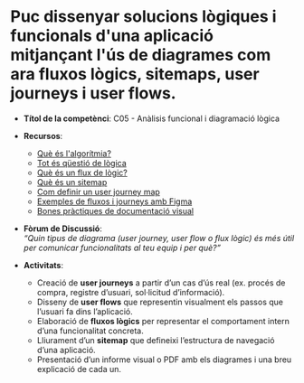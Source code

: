 # Puc dissenyar solucions lògiques i funcionals d'una aplicació mitjançant l'ús de diagrames com ara fluxos lògics, sitemaps, user journeys i user flows.

- **Títol de la competènci**: C05 - Anàlisis funcional i diagramació lògica  
- **Recursos**:  
  - [Què és l'algorítmia?](https://www.ionos.es/digitalguide/online-marketing/analisis-web/que-es-un-algoritmo/)  
  - [Tot és qüestió de lògica](https://www.youtube.com/watch?v=ajkglMnByFM)  
  - [Què és un flux de lògic?](https://www.lucidchart.com/pages/es/que-es-un-diagrama-de-flujo)  
  - [Què és un sitemap](https://miro.com/es/diagrama/que-es-sitemap/)  
  - [Com definir un user journey map](https://www.coursera.org/mx/articles/creating-user-journey-maps-a-guide)   
  - [Exemples de fluxos i journeys amb Figma](https://www.figma.com/community/file/1129569920411169134/user-flow-template-wireframe-flow)  
  - [Bones pràctiques de documentació visual](https://xd.adobe.com/ideas/process/wireframing/guide-user-flow-diagrams/)  

- **Fòrum de Discussió**:  
  *“Quin tipus de diagrama (user journey, user flow o flux lògic) és més útil per comunicar funcionalitats al teu equip i per què?”*

- **Activitats**:  
  - Creació de **user journeys** a partir d’un cas d’ús real (ex. procés de compra, registre d’usuari, sol·licitud d’informació).  
  - Disseny de **user flows** que representin visualment els passos que l’usuari fa dins l’aplicació.  
  - Elaboració de **fluxos lògics** per representar el comportament intern d’una funcionalitat concreta.  
  - Lliurament d’un **sitemap** que defineixi l’estructura de navegació d’una aplicació.  
  - Presentació d’un informe visual o PDF amb els diagrames i una breu explicació de cada un.  